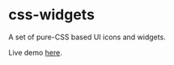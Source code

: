 # css-widgets
A set of pure-CSS based UI icons and widgets.

Live demo [here](http://fatehkhalsa.com).
